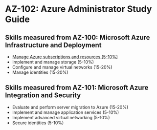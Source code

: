 # AZ-102: Azure Administrator Study Guide
## Skills measured from AZ-100: Microsoft Azure Infrastructure and Deployment
* [Manage Azure subscriptions and resources (5-10%)](1%20-%20Manage%20Azure%20subscriptions%20and%20resources%20(5-10%).md)
* Implement and manage storage (5-10%)
* Configure and manage virtual networks (15-20%)
* Manage identities (15-20%)
## Skills measured from AZ-101: Microsoft Azure Integration and Security
* Evaluate and perform server migration to Azure (15-20%)
* Implement and manage application services (5-10%)
* Implement advanced virtual networking (5-10%)
* Secure identities (5-10%)